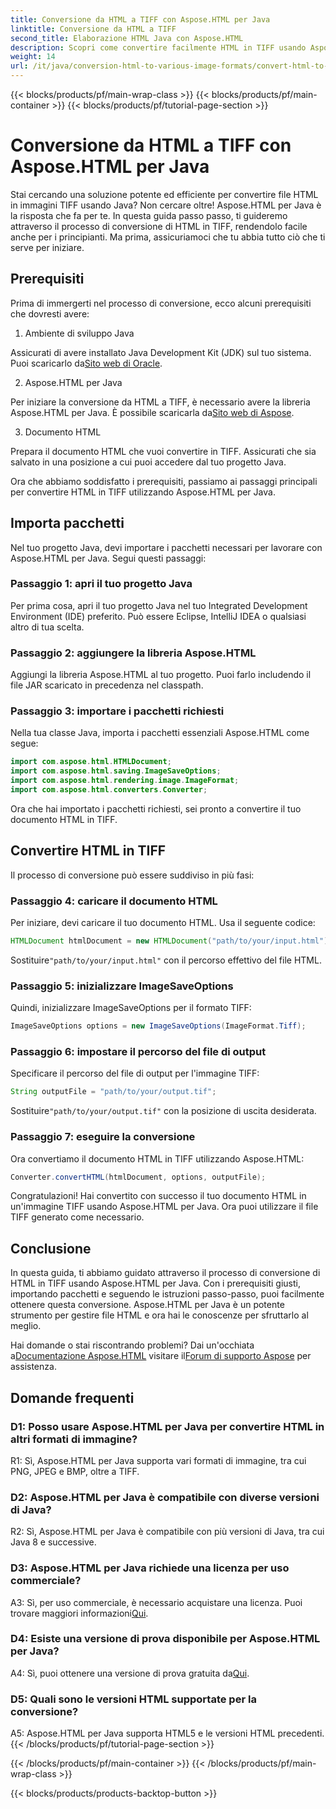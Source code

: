 ```yaml
---
title: Conversione da HTML a TIFF con Aspose.HTML per Java
linktitle: Conversione da HTML a TIFF
second_title: Elaborazione HTML Java con Aspose.HTML
description: Scopri come convertire facilmente HTML in TIFF usando Aspose.HTML per Java. Guida passo passo per una gestione efficiente dei documenti.
weight: 14
url: /it/java/conversion-html-to-various-image-formats/convert-html-to-tiff/
---
```


{{< blocks/products/pf/main-wrap-class >}}
{{< blocks/products/pf/main-container >}}
{{< blocks/products/pf/tutorial-page-section >}}

# Conversione da HTML a TIFF con Aspose.HTML per Java

Stai cercando una soluzione potente ed efficiente per convertire file HTML in immagini TIFF usando Java? Non cercare oltre! Aspose.HTML per Java è la risposta che fa per te. In questa guida passo passo, ti guideremo attraverso il processo di conversione di HTML in TIFF, rendendolo facile anche per i principianti. Ma prima, assicuriamoci che tu abbia tutto ciò che ti serve per iniziare.

## Prerequisiti

Prima di immergerti nel processo di conversione, ecco alcuni prerequisiti che dovresti avere:

1. Ambiente di sviluppo Java

 Assicurati di avere installato Java Development Kit (JDK) sul tuo sistema. Puoi scaricarlo da[Sito web di Oracle](https://www.oracle.com/java/technologies/javase-downloads.html).

2. Aspose.HTML per Java

 Per iniziare la conversione da HTML a TIFF, è necessario avere la libreria Aspose.HTML per Java. È possibile scaricarla da[Sito web di Aspose](https://releases.aspose.com/html/java/).

3. Documento HTML

Prepara il documento HTML che vuoi convertire in TIFF. Assicurati che sia salvato in una posizione a cui puoi accedere dal tuo progetto Java.

Ora che abbiamo soddisfatto i prerequisiti, passiamo ai passaggi principali per convertire HTML in TIFF utilizzando Aspose.HTML per Java.

## Importa pacchetti

Nel tuo progetto Java, devi importare i pacchetti necessari per lavorare con Aspose.HTML per Java. Segui questi passaggi:

### Passaggio 1: apri il tuo progetto Java

Per prima cosa, apri il tuo progetto Java nel tuo Integrated Development Environment (IDE) preferito. Può essere Eclipse, IntelliJ IDEA o qualsiasi altro di tua scelta.

### Passaggio 2: aggiungere la libreria Aspose.HTML

Aggiungi la libreria Aspose.HTML al tuo progetto. Puoi farlo includendo il file JAR scaricato in precedenza nel classpath.

### Passaggio 3: importare i pacchetti richiesti

Nella tua classe Java, importa i pacchetti essenziali Aspose.HTML come segue:

```java
import com.aspose.html.HTMLDocument;
import com.aspose.html.saving.ImageSaveOptions;
import com.aspose.html.rendering.image.ImageFormat;
import com.aspose.html.converters.Converter;
```

Ora che hai importato i pacchetti richiesti, sei pronto a convertire il tuo documento HTML in TIFF.

## Convertire HTML in TIFF

Il processo di conversione può essere suddiviso in più fasi:

### Passaggio 4: caricare il documento HTML

Per iniziare, devi caricare il tuo documento HTML. Usa il seguente codice:

```java
HTMLDocument htmlDocument = new HTMLDocument("path/to/your/input.html");
```

 Sostituire`"path/to/your/input.html"` con il percorso effettivo del file HTML.

### Passaggio 5: inizializzare ImageSaveOptions

Quindi, inizializzare ImageSaveOptions per il formato TIFF:

```java
ImageSaveOptions options = new ImageSaveOptions(ImageFormat.Tiff);
```

### Passaggio 6: impostare il percorso del file di output

Specificare il percorso del file di output per l'immagine TIFF:

```java
String outputFile = "path/to/your/output.tif";
```

 Sostituire`"path/to/your/output.tif"` con la posizione di uscita desiderata.

### Passaggio 7: eseguire la conversione

Ora convertiamo il documento HTML in TIFF utilizzando Aspose.HTML:

```java
Converter.convertHTML(htmlDocument, options, outputFile);
```

Congratulazioni! Hai convertito con successo il tuo documento HTML in un'immagine TIFF usando Aspose.HTML per Java. Ora puoi utilizzare il file TIFF generato come necessario.

## Conclusione

In questa guida, ti abbiamo guidato attraverso il processo di conversione di HTML in TIFF usando Aspose.HTML per Java. Con i prerequisiti giusti, importando pacchetti e seguendo le istruzioni passo-passo, puoi facilmente ottenere questa conversione. Aspose.HTML per Java è un potente strumento per gestire file HTML e ora hai le conoscenze per sfruttarlo al meglio.

 Hai domande o stai riscontrando problemi? Dai un'occhiata a[Documentazione Aspose.HTML](https://reference.aspose.com/html/java/) visitare il[Forum di supporto Aspose](https://forum.aspose.com/) per assistenza.

## Domande frequenti

### D1: Posso usare Aspose.HTML per Java per convertire HTML in altri formati di immagine?

R1: Sì, Aspose.HTML per Java supporta vari formati di immagine, tra cui PNG, JPEG e BMP, oltre a TIFF.

### D2: Aspose.HTML per Java è compatibile con diverse versioni di Java?

R2: Sì, Aspose.HTML per Java è compatibile con più versioni di Java, tra cui Java 8 e successive.

### D3: Aspose.HTML per Java richiede una licenza per uso commerciale?

 A3: Sì, per uso commerciale, è necessario acquistare una licenza. Puoi trovare maggiori informazioni[Qui](https://purchase.aspose.com/buy).

### D4: Esiste una versione di prova disponibile per Aspose.HTML per Java?

 A4: Sì, puoi ottenere una versione di prova gratuita da[Qui](https://releases.aspose.com/html/java).

### D5: Quali sono le versioni HTML supportate per la conversione?

A5: Aspose.HTML per Java supporta HTML5 e le versioni HTML precedenti.
{{< /blocks/products/pf/tutorial-page-section >}}

{{< /blocks/products/pf/main-container >}}
{{< /blocks/products/pf/main-wrap-class >}}

{{< blocks/products/products-backtop-button >}}

